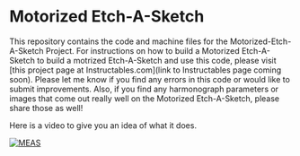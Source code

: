 # Motorized Etch-A-Sketch

This repository contains the code and machine files for the Motorized-Etch-A-Sketch Project.  For instructions on how to build a Motorized Etch-A-Sketch
to build a motrized Etch-A-Sketch and use this code, please visit [this project page at Instructables.com](link to Instructables page coming soon).
Please let me know if you find any errors in this code or would like to submit improvements.  Also, if you find
any harmonograph parameters or images that come out really well on the Motorized Etch-A-Sketch, please share those
as well!

Here is a video to give you an idea of what it does.

[![MEAS](http://img.youtube.com/vi/P-Nu33QojrQ/0.jpg)](https://www.youtube.com/watch?v=P-Nu33QojrQ "Motorized Etch-A-Sketch")